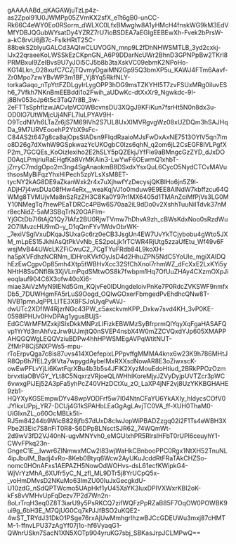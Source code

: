 gAAAAABd_qKAGAWjuTzLp4z-as2Zpol91U0JWMPp05ZVmKX2sfX_eTt6gB0-unCC-Rk66C4eWY0Eo0RSorm_dWLXC0LfxBMwglw8A1yHMcH4fnskWG9kM3EdVMfYDBJQGubWYsatDy4YZRZ7rU7ioBSDEA7aEGIgEEBEwXh-Fvek2bPrsW-a-kC8rvU6jB7c-FsIkHRtT25C-88bekS2bIyuGALCd3AQIwCLUVOGN_mnp9L2fDhNHWSMTLB_3yd2cxkj-IJx22qraeeKoLWSSkEzCKpnGN_A6P9DDarNcUWr2BhnD3GPNPpBw2TKrl8PRMBxuI9ZeIBvs9U7yJOi5CJ5b8b3taXskVC09ebmK2NPoHo-KG14Lkn_O28xufC7CZjTQvmyDgaiMN2Gp95Q3bmXP5u_KAWJ4FTm6Aavf-Zr0Mpo7zwYBvWP3m1BF_Yj8Yq5RkfNLY-torkaGaqo_nTpYttFZDLgyIrLygOPP3hDG9msTZKYHI5T7zvFSUxMRg0iluvESh6_7Vfkh7NKnBmEEBddi1o2Fwih_aUDwKc-dtXxXr9_Ngwkdc-9I-j8Blv053cJp6t5c3TaQ7r8B_3w-2eFTTsSphflzwJACvlpVC0WBcvnsDU3XQgJ9KFiKun7fsrHt5N0n8dx3u-OD0IG7UtWMjcUj4NFL7luLPYAV9H-O9TcdNlVh6LTaZr6jS7M69lVh2S7UL8UxXIMVRgvgWz08xUZDQm3hSAJHqDa_9M7URVEooehP2YbX9sFc-C84AS2t647g8ca8ajOpsSlADsn9FIqdRaaioMJsFwDxAxNE7513OYlV5qn7Imo8D26g7dXwhW9GSpkwazYcUKOgbC0Izs6qhN_q2om6jL2CsEGF8lVLPgfXP2m_7GCQEs_KoOizIexiho2E2hSLY5pQZEkjJYfFle9aBMngcGzZYD_dJxDOD0AqLPmjriuRaEHgfKa8VrMKAin3-LwYwF6OEwmQ1xhbT-jZrryC7mdgOpo2m3ng4SgAnaokmB8DSxdxYsxQuL6CycO5NydCTCvMAVuthsosMyBiFqzYhxHIPech5zpYLsXsM8ET-tycNY2kAG8DE9aZkanWxk2r4x7uXjhwfYzDecysjQKBIHo6jn5Z9l-ADjH7j4wsDUa08fHw4eRx__weaKqjVJ1o0mduw9E9EE8AlNdW7kbffzcu64QWMg8TVMUjvMa8nSzRzZH3C8Ka0Y97n1MX6405d1TMAnZciMfPjVs3LG0MY10NMegTq7hewPEaTDRCc4PBw6S70aa2iL9dDo0v2XshhTuuNiITdvk37nMr8ecNidZ-5aM3SBqTrN20GAFIm-YjGCtDb7I6tAjQ1Qy7IAfz2BU0RjwTVmw7hDhvA9zh_cBWsKdxNoo0sRzdWu2O7IMvzcHU9mD-y_D1qQmFYv1WdvObrWK-_7exiVSglVxuDKqaJSUxaGc6rz0eCB3JsgUn4EW7UvYkTCjybobu4gWto5JXM_mLpES15JkhlAsQtPkVvNb_ES2poLjk1rTCWR4RjUtg5zzaUfEtu_Wf49v6FwsjMvB44UWcLKZFiCwuC2_7CgTYuFRdb84L9koXH-ha5pXVFdhzNCRNm_IDHroKVkfOyJsD4d2HhuZPN5NdC5YoUle_mgiXAlDQhEzEwCgpvOp85mh4Xtp5tWBHvXcc32SfChXnoI7rhmWZ_dFcXxE2LxKYi5yNHtH8SsONfl8k3XjVLmPqdSMtwOS8k7fwbpm1Hq7OfUuZHAy4CXzmOXpJieoqlauf904C6X3ofw40oXi6-miae3AiVzMyN9IENd5Gm_KQjvFe0IDUngdeIoivPnKe7P0RdcZVKSWF9nmfxDb5_7DUWHgmFA5rLuS9Oogd_OQIwGOxerFbmgedPvEhdhcQNw8T-NVB1pmnJqPPLLITE3X8FSJoUyqPvAVJ-dwUTc2XDfIW4RjzrNGc43PW_c5axckvmKPP_Dxkw7svd4KH_3vP0KE-0598lPHUv0HvDPAg1ygusBUjS-EdGCWrMFMZxkjISIxDkkMNPzLIFizkEBWMzSyBfrprmQlYqyXqFgaHASAFQvp1YrYd3mAhfvzJrw9UJmjtQ0nSVEP4nsbX4W0mZZCVQxdYJp605XMAPPAHQGQWgLEQQVziuBDPw4hhHPWSMEgAVPqWtitNUT-ZfMrP8CjSNXPWs5-mpu-rToErpvQga7c8is87uvs414XOefepixLPPpvffgMMMA4knx6w23K9h786MHtJR8Qp6h7fEL2y9IVta7wpygdAybeIMxRXXsdNowAR8E3oZiwxscK-owEwPFLvYjLi6KwtFqrXBu4b3b5s4JFlK2XyzMouEdoHtiud_2BRkPPOzOzmbrvxtiaOBVGY_YLt8C5NqxrzVRjoeQLiWHhlKoreMjyJZVyDyjpUVTZcr3pWC6vwxgPiJEj52A3pFa5yhPcZ40VHzDCtXu_zO_LaXP4jNF2vj8UzYKKBGHAHE9zb1-HQYXyKGSEmpwDYv48wpVODFrf5w7I04NtnCFaYU6YkAXIy_hldycsCOfV0JYIkxUPpj_YR7-DCUj4G1kSPAHbLEaGgAgLAvjTC0VA_ff-XUH0ThaM0-UiGIxnZL_o60OcMBLk5Ii-RJ5m84244b9WicB828jfbS7dUxD8clwJopWiPBADZzgq02i2F1Ts4eWBH3XPbe2I3Eic7S8nFiT0R8-S6DPpBLNsctSJR62_74WQmWt-2d9wV3fD2VJ40nN-ugvMNYvh0_eMGUIxhPR5RlrslHFbT0rUPl6ceuyhY1-CWvFPkq23n-GngeC1E__lwwr6ZlNmwxMCw2l83wjWaHkCBnbooPPC0Rgx1NtXH52TnuNL4ipJbulM_Badj4vRo-8Keb0Btyq6Wcw2AyUKuJcddRtFRaTAkCHZSo-nomc0HOnAFxs1AEPAZH5NowOdWOHvs-dsL61ecfKWipkG4-WjVrYzMhA_6XUfr5yC_N_zfl_ML9DTr5j8YrUCpQ5x-_voHmDMvsD2NKuMo63ImZU00IuJxGecgkdU-U10zdG_nSdQPTWcmo5UApHkf1yU45XaYK3IuxDPIVXWxrKBl2oK-kFs8vVMHvUpFqDezv7P2d7Wn2n-8oLrTrqH3eq0Z8T3iarU9y5PsRKCQ7zifWQFzPpRZaB85F7OqOW0POWBK9ui9g_6bH3E_M7QjUG0Cq7kPJJfBSO2uKQE2-4wST_TRYdJ31DkO1PSge76rxAjUwMmhgrIhzwBJCcGDEUWu3mxj87cHMTM-1-ffnvLPU37zAgYf07j1o-hf6VyaqG1-QWnrUSkn7SacN1XN5XOTp904yruKG7sbj_SBKasJrpJCLMPwQ==